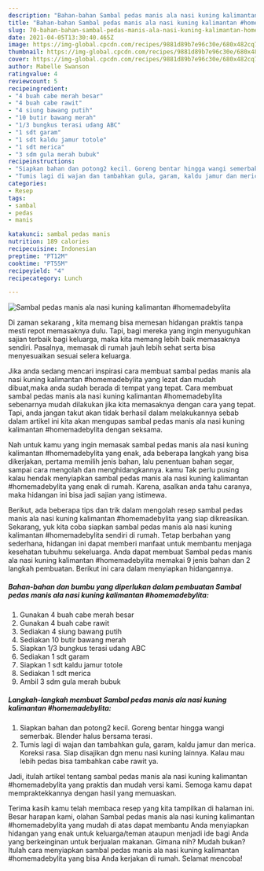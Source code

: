 ```yaml
---
description: "Bahan-bahan Sambal pedas manis ala nasi kuning kalimantan #homemadebylita yang nikmat dan Mudah Dibuat"
title: "Bahan-bahan Sambal pedas manis ala nasi kuning kalimantan #homemadebylita yang nikmat dan Mudah Dibuat"
slug: 70-bahan-bahan-sambal-pedas-manis-ala-nasi-kuning-kalimantan-homemadebylita-yang-nikmat-dan-mudah-dibuat
date: 2021-04-05T13:30:40.465Z
image: https://img-global.cpcdn.com/recipes/9881d89b7e96c30e/680x482cq70/sambal-pedas-manis-ala-nasi-kuning-kalimantan-homemadebylita-foto-resep-utama.jpg
thumbnail: https://img-global.cpcdn.com/recipes/9881d89b7e96c30e/680x482cq70/sambal-pedas-manis-ala-nasi-kuning-kalimantan-homemadebylita-foto-resep-utama.jpg
cover: https://img-global.cpcdn.com/recipes/9881d89b7e96c30e/680x482cq70/sambal-pedas-manis-ala-nasi-kuning-kalimantan-homemadebylita-foto-resep-utama.jpg
author: Mabelle Swanson
ratingvalue: 4
reviewcount: 5
recipeingredient:
- "4 buah cabe merah besar"
- "4 buah cabe rawit"
- "4 siung bawang putih"
- "10 butir bawang merah"
- "1/3 bungkus terasi udang ABC"
- "1 sdt garam"
- "1 sdt kaldu jamur totole"
- "1 sdt merica"
- "3 sdm gula merah bubuk"
recipeinstructions:
- "Siapkan bahan dan potong2 kecil. Goreng bentar hingga wangi semerbak. Blender halus bersama terasi."
- "Tumis lagi di wajan dan tambahkan gula, garam, kaldu jamur dan merica. Koreksi rasa. Siap disajikan dgn menu nasi kuning lainnya. Kalau mau lebih pedas bisa tambahkan cabe rawit ya."
categories:
- Resep
tags:
- sambal
- pedas
- manis

katakunci: sambal pedas manis 
nutrition: 189 calories
recipecuisine: Indonesian
preptime: "PT12M"
cooktime: "PT55M"
recipeyield: "4"
recipecategory: Lunch

---
```



![Sambal pedas manis ala nasi kuning kalimantan #homemadebylita](https://img-global.cpcdn.com/recipes/9881d89b7e96c30e/680x482cq70/sambal-pedas-manis-ala-nasi-kuning-kalimantan-homemadebylita-foto-resep-utama.jpg)

Di zaman  sekarang , kita memang bisa memesan hidangan praktis tanpa mesti repot memasaknya dulu. Tapi, bagi mereka yang ingin menyuguhkan sajian terbaik bagi keluarga, maka kita memang lebih baik memasaknya sendiri. Pasalnya, memasak di rumah jauh lebih sehat serta bisa menyesuaikan sesuai selera keluarga.

Jika anda sedang mencari inspirasi cara membuat sambal pedas manis ala nasi kuning kalimantan #homemadebylita yang lezat dan mudah dibuat,maka anda sudah berada di tempat yang tepat. Cara membuat sambal pedas manis ala nasi kuning kalimantan #homemadebylita  sebenarnya mudah dilakukan jika kita memasaknya dengan cara yang tepat. Tapi, anda jangan takut akan tidak berhasil dalam melakukannya 
sebab dalam artikel ini kita akan mengupas sambal pedas manis ala nasi kuning kalimantan #homemadebylita dengan seksama.  



Nah untuk kamu yang ingin memasak sambal pedas manis ala nasi kuning kalimantan #homemadebylita yang enak, ada beberapa langkah yang bisa dikerjakan, pertama memilih jenis bahan, lalu penentuan bahan segar, sampai cara mengolah dan menghidangkannya. kamu Tak perlu pusing kalau hendak menyiapkan sambal pedas manis ala nasi kuning kalimantan #homemadebylita yang enak di rumah. Karena, asalkan anda  tahu caranya, maka hidangan ini bisa jadi sajian yang istimewa.

Berikut, ada beberapa tips dan trik dalam mengolah resep sambal pedas manis ala nasi kuning kalimantan #homemadebylita yang siap dikreasikan. Sekarang, yuk kita coba siapkan sambal pedas manis ala nasi kuning kalimantan #homemadebylita sendiri di rumah. Tetap berbahan yang sederhana, hidangan ini dapat memberi manfaat untuk membantu menjaga kesehatan tubuhmu sekeluarga. Anda dapat membuat Sambal pedas manis ala nasi kuning kalimantan #homemadebylita memakai 9 jenis bahan dan 2 langkah pembuatan. Berikut ini cara dalam menyiapkan hidangannya.

<!--inarticleads1-->

##### Bahan-bahan dan bumbu yang diperlukan dalam pembuatan Sambal pedas manis ala nasi kuning kalimantan #homemadebylita:

1. Gunakan 4 buah cabe merah besar
1. Gunakan 4 buah cabe rawit
1. Sediakan 4 siung bawang putih
1. Sediakan 10 butir bawang merah
1. Siapkan 1/3 bungkus terasi udang ABC
1. Sediakan 1 sdt garam
1. Siapkan 1 sdt kaldu jamur totole
1. Sediakan 1 sdt merica
1. Ambil 3 sdm gula merah bubuk




<!--inarticleads2-->

##### Langkah-langkah membuat Sambal pedas manis ala nasi kuning kalimantan #homemadebylita:

1. Siapkan bahan dan potong2 kecil. Goreng bentar hingga wangi semerbak. Blender halus bersama terasi.
1. Tumis lagi di wajan dan tambahkan gula, garam, kaldu jamur dan merica. Koreksi rasa. Siap disajikan dgn menu nasi kuning lainnya. Kalau mau lebih pedas bisa tambahkan cabe rawit ya.




Jadi, itulah artikel tentang  sambal pedas manis ala nasi kuning kalimantan #homemadebylita  yang praktis dan mudah versi kami. Semoga kamu dapat mempraktekkannya dengan hasil yang memuaskan. 

Terima kasih kamu telah membaca resep yang kita tampilkan di halaman ini. Besar harapan kami, olahan  Sambal pedas manis ala nasi kuning kalimantan #homemadebylita yang mudah di atas dapat membantu Anda menyiapkan hidangan yang enak untuk keluarga/teman ataupun menjadi ide bagi Anda yang berkeinginan untuk berjualan makanan. Gimana nih? Mudah bukan? Itulah cara menyiapkan sambal pedas manis ala nasi kuning kalimantan #homemadebylita yang bisa Anda kerjakan di rumah. Selamat mencoba!

